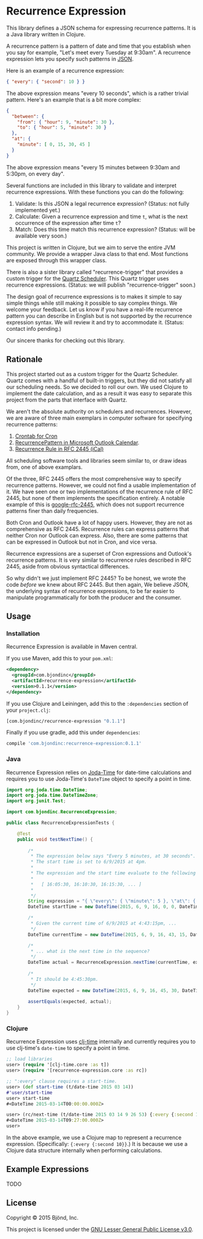 # Recurrence Expression

This library defines a JSON schema for expressing recurrence
patterns.  It is a Java library written in Clojure.

A recurrence pattern is a pattern of date and time that you establish when
you say for example, "Let's meet every Tuesday at 9:30am".  A recurrence 
expression lets you specify such patterns in [JSON](http://json.org).

Here is an example of a recurrence expression:


```json
{ "every": { "second": 10 } }
```

The above expression means "every 10 seconds", which is a rather trivial
pattern.  Here's an example that is a bit more complex:


```json
{
  "between": {
    "from": { "hour": 9, "minute": 30 },
    "to": { "hour": 5, "minute": 30 }
  },
  "at": {
    "minute": [ 0, 15, 30, 45 ]
  }
}
```

The above expression means "every 15 minutes between 9:30am and 5:30pm, on
every day".

Several functions are included in this library to validate and
interpret recurrence expressions.  With these functions you can do
the following:

1. Validate: Is this JSON a legal recurrence expression?  (Status: not fully
   implemented yet.)
2. Calculate: Given a recurrence expression and time `t`, what is the next
   occurrence of the expression after time `t`?
3. Match: Does this time match this recurrence expression?
   (Status: will be available very soon.)

This project is written in Clojure, but we aim to serve the entire JVM
community.  We provide a wrapper Java class to that end.  Most
functions are exposed through this wrapper class.

There is also a sister library called "recurrence-trigger" that
provides a custom trigger for the
[Quartz Scheduler](http://quartz-scheduler.org).  This Quartz trigger
uses recurrence expressions.  (Status: we will publish
"recurrence-trigger" soon.)

The design goal of recurrence expressions is to makes it simple to say
simple things while still making it possible to say complex things.
We welcome your feedback.  Let us know if you have a real-life
recurrence pattern you can describe in English but is not supported by
the recurrence expression syntax.  We will review it and try to accommodate
it.  (Status: contact info pending.)

Our sincere thanks for checking out this library.

## Rationale

This project started out as a custom trigger for the Quartz Scheduler.
Quartz comes with a handful of built-in triggers, but they did not
satisfy all our scheduling needs.  So we decided to roll our own.  We
used Clojure to implement the date calculation, and as a result it was
easy to separate this project from the parts that interface with
Quartz.

We aren't the absolute authority on schedulers and recurrences.
However, we are aware of three main exemplars in computer software for
specifying recurrence patterns:

1. [Crontab for Cron](http://crontab.org)
2. [RecurrencePattern in Microsoft Outlook Calendar](https://msdn.microsoft.com/en-us/library/microsoft.office.interop.outlook.recurrencepattern(v=office.15).aspx).
3. [Recurrence Rule in RFC 2445 (iCal)](https://www.ietf.org/rfc/rfc2445.txt)

All scheduling software tools and libraries seem similar to, or draw ideas
from, one of above examplars.

Of the three, RFC 2445 offers the most comprehensive way to specify
recurrence patterns.  However, we could not find a usable
implementation of it.  We have seen one or two implementations of the
recurrence rule of RFC 2445, but none of them implements the
specification entirely.  A notable example of this is
[google-rfc-2445](https://code.google.com/p/google-rfc-2445/), which
does not support recurrence patterns finer than daily frequencies.

Both Cron and Outlook have a lot of happy users.  However, they are
not as comprehensive as RFC 2445.  Recurrence rules can express
patterns that neither Cron nor Outlook can express.  Also, there are
some patterns that can be expressed in Outlook but not in Cron, and
vice versa.

Recurrence expressions are a superset of Cron expressions and
Outlook's recurrence patterns.  It is very similar to recurrence rules
described in RFC 2445, aside from obvious syntactical differences.

So why didn't we just implement RFC 2445?  To be honest, we wrote the
code *before* we knew about RFC 2445.  But then again, We believe
JSON, the underlying syntax of recurrence expressions, to be far
easier to manipulate programmatically for both the producer and the
consumer.

## Usage

### Installation

Recurrence Expression is available in Maven central.

If you use Maven, add this to your `pom.xml`:


```xml
<dependency>
  <groupId>com.bjondinc</groupId>
  <artifactId>recurrence-expression</artifactId>
  <version>0.1.1</version>
</dependency>
```

If you use Clojure and Leiningen, add this to the `:dependencies`
section of your `project.clj`:


```clojure
[com.bjondinc/recurrence-expression "0.1.1"]
```

Finally if you use gradle, add this under `dependencies`:


```gradle
compile 'com.bjondinc:recurrence-expression:0.1.1'
```

### Java

Recurrence Expression relies on
[Joda-Time](http://www.joda.org/joda-time/) for date-time calculations
and requires you to use Joda-Time's `DateTime` object to specify a
point in time.

```java
import org.joda.time.DateTime;
import org.joda.time.DateTimeZone;
import org.junit.Test;

import com.bjondinc.RecurrenceExpression;

public class RecurrenceExpressionTests {

	@Test
	public void testNextTime() {
		
		/*
		 * The expression below says "Every 5 minutes, at 30 seconds".
		 * The start time is set to 6/9/2015 at 4pm.  
		 * 
		 * The expression and the start time evaluate to the following sequence:
		 * 
		 *   [ 16:05:30, 16:10:30, 16:15:30, ... ]
		 * 
		 */
		String expression = "{ \"every\": { \"minute\": 5 }, \"at\": { \"second\": 30 } }";
		DateTime startTime = new DateTime(2015, 6, 9, 16, 0, 0, DateTimeZone.UTC);

		/*
		 * Given the current time of 6/9/2015 at 4:43:15pm, ...
		 */
		DateTime currentTime = new DateTime(2015, 6, 9, 16, 43, 15, DateTimeZone.UTC);

		/*
		 * ... what is the next time in the sequence?
		 */
		DateTime actual = RecurrenceExpression.nextTime(currentTime, expression, startTime);
		
		/*
		 * It should be 4:45:30pm.
		 */
		DateTime expected = new DateTime(2015, 6, 9, 16, 45, 30, DateTimeZone.UTC);
		
		assertEquals(expected, actual);
	}
}
```

### Clojure

Recurrence Expression uses
[clj-time](https://github.com/clj-time/clj-time) internally and
currently requires you to use clj-time's `date-time` to specify a
point in time.


```clojure
;; load libraries
user> (require '[clj-time.core :as t])
user> (require '[recurrence-expression.core :as rc])

;; ":every" clause requires a start-time.
user> (def start-time (t/date-time 2015 03 14))
#'user/start-time
user> start-time
#<DateTime 2015-03-14T00:00:00.000Z>

user> (rc/next-time (t/date-time 2015 03 14 9 26 53) {:every {:second 10}} start-time)
#<DateTime 2015-03-14T09:27:00.000Z>
user>
```

In the above example, we use a Clojure map to represent a recurrence
expression. (Specifically: `{:every {:second 10}}`.) It is because we use
a Clojure data structure internally when performing calculations.

## Example Expressions

TODO

## License

Copyright &copy; 2015 Bjönd, Inc.

This project is licensed under the [GNU Lesser General Public License v3.0][license].

[license]: http://www.gnu.org/licenses/lgpl-3.0.txt
